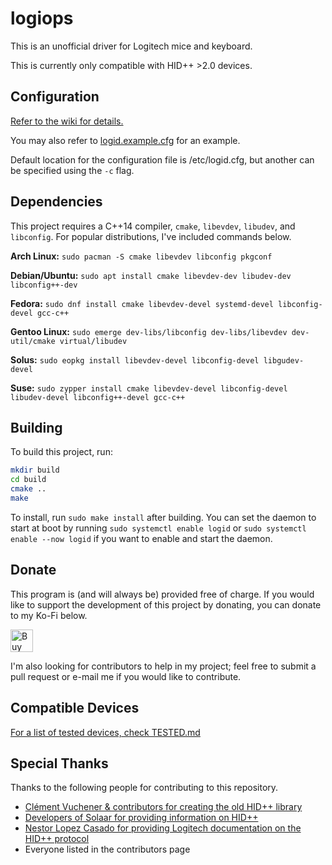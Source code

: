 # logiops

This is an unofficial driver for Logitech mice and keyboard.

This is currently only compatible with HID++ \>2.0 devices.

## Configuration
[Refer to the wiki for details.](https://github.com/PixlOne/logiops/wiki/Configuration)

You may also refer to [logid.example.cfg](./logid.example.cfg) for an example.

Default location for the configuration file is /etc/logid.cfg, but another can be specified using the `-c` flag.

## Dependencies

This project requires a C++14 compiler, `cmake`, `libevdev`, `libudev`, and `libconfig`. For popular distributions, I've included commands below.

**Arch Linux:** `sudo pacman -S cmake libevdev libconfig pkgconf`

**Debian/Ubuntu:** `sudo apt install cmake libevdev-dev libudev-dev libconfig++-dev`

**Fedora:** `sudo dnf install cmake libevdev-devel systemd-devel libconfig-devel gcc-c++`

**Gentoo Linux:** `sudo emerge dev-libs/libconfig dev-libs/libevdev dev-util/cmake virtual/libudev`

**Solus:** `sudo eopkg install libevdev-devel libconfig-devel libgudev-devel`

**Suse:** `sudo zypper install cmake libevdev-devel libconfig-devel libudev-devel libconfig++-devel gcc-c++`

## Building

To build this project, run:

```bash
mkdir build
cd build
cmake ..
make
```

To install, run `sudo make install` after building. You can set the daemon to start at boot by running `sudo systemctl enable logid` or `sudo systemctl enable --now logid` if you want to enable and start the daemon.

## Donate
This program is (and will always be) provided free of charge. If you would like to support the development of this project by donating, you can donate to my Ko-Fi below.

<a href='https://ko-fi.com/R6R81QQ9M' target='_blank'><img height='36' style='border:0px;height:36px;' src='https://cdn.ko-fi.com/cdn/kofi1.png?v=2' border='0' alt='Buy Me a Coffee at ko-fi.com' /></a>

I'm also looking for contributors to help in my project; feel free to submit a pull request or e-mail me if you would like to contribute.

## Compatible Devices

[For a list of tested devices, check TESTED.md](TESTED.md)

## Special Thanks
Thanks to the following people for contributing to this repository.

- [Clément Vuchener & contributors for creating the old HID++ library](https://github.com/cvuchener/hidpp)
- [Developers of Solaar for providing information on HID++](https://github.com/pwr-Solaar/Solaar)
- [Nestor Lopez Casado for providing Logitech documentation on the HID++ protocol](http://drive.google.com/folderview?id=0BxbRzx7vEV7eWmgwazJ3NUFfQ28)
- Everyone listed in the contributors page
